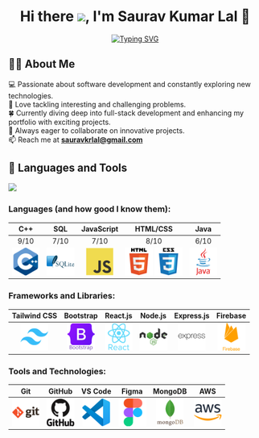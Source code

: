 <h1 align="center"> Hi there <img src="https://raw.githubusercontent.com/MartinHeinz/MartinHeinz/master/wave.gif" width="25px">, I'm Saurav Kumar Lal 💙 </h1>

<div align="center">

[![Typing SVG](https://readme-typing-svg.herokuapp.com?&color=2484FF&size=32&lines=Passionate+Developer💙;Innovative+Thinker⭐;Lover+Of+Coding+Problems🎯;Constantly+Learning⚡&font=Pacifico&center=true&height=50&width=600&vCenter=true)](https://github.com/SauravKumarLal)

</div>


## 🙋‍♂️ About Me
💻 Passionate about software development and constantly exploring new technologies.  
🎯 Love tackling interesting and challenging problems.  
🍀 Currently diving deep into full-stack development and enhancing my portfolio with exciting projects.  
💞️ Always eager to collaborate on innovative projects.  
📫 Reach me at **sauravkrlal@gmail.com**

## 🚀 Languages and Tools
<img src="https://media2.giphy.com/media/QssGEmpkyEOhBCb7e1/giphy.gif?cid=ecf05e47a0n3gi1bfqntqmob8g9aid1oyj2wr3ds3mg700bl&rid=giphy.gif" width=20>

### Languages (and how good I know them):
| C++ | SQL | JavaScript | HTML/CSS | Java |
|:-:|:-:|:-:|:-:|:-:|
| 9/10 | 7/10 | 7/10 | 8/10 | 6/10 |
| <img src="https://github.com/devicons/devicon/blob/master/icons/cplusplus/cplusplus-original.svg" title="C"  alt="C" width="55" height="55"/> | <img src="https://github.com/devicons/devicon/blob/master/icons/sqlite/sqlite-original-wordmark.svg" title="SQL"  alt="SQL" width="55" height="55"/> | <img src="https://github.com/devicons/devicon/blob/master/icons/javascript/javascript-original.svg" title="JavaScript" alt="JavaScript" width="55" height="55"/> | <img src="https://github.com/devicons/devicon/blob/master/icons/html5/html5-original-wordmark.svg" title="HTML" alt="HTML" width="55" height="55"/> <img src="https://github.com/devicons/devicon/blob/master/icons/css3/css3-original-wordmark.svg" title="CSS" alt="CSS" width="55" height="55"/> | <img src="https://github.com/devicons/devicon/blob/master/icons/java/java-original-wordmark.svg" title="Java" alt="Java" width="55" height="55"/> |


### Frameworks and Libraries:
| Tailwind CSS | Bootstrap | React.js | Node.js | Express.js | Firebase |
|:-:|:-:|:-:|:-:|:-:|:-:|
| <img src="https://github.com/devicons/devicon/blob/master/icons/tailwindcss/tailwindcss-original.svg" title="Tailwind CSS" alt="Tailwind CSS" width="55" height="55"/> | <img src="https://github.com/devicons/devicon/blob/master/icons/bootstrap/bootstrap-original-wordmark.svg" title="Bootstrap" alt="Bootstrap" width="55" height="55"/> | <img src="https://github.com/devicons/devicon/blob/master/icons/react/react-original-wordmark.svg" title="React.js" alt="React.js" width="55" height="55"/> | <img src="https://github.com/devicons/devicon/blob/master/icons/nodejs/nodejs-original-wordmark.svg" title="Node.js" alt="Node.js" width="55" height="55"/> | <img src="https://github.com/devicons/devicon/blob/master/icons/express/express-original-wordmark.svg" title="Express.js" alt="Express.js" width="55" height="55"/> | <img src="https://github.com/devicons/devicon/blob/master/icons/firebase/firebase-plain-wordmark.svg" title="Firebase" alt="Firebase" width="55" height="55"/> |

### Tools and Technologies:
| Git | GitHub | VS Code | Figma | MongoDB | AWS |
|:-:|:-:|:-:|:-:|:-:|:-:|
| <img src="https://github.com/devicons/devicon/blob/master/icons/git/git-original-wordmark.svg" title="Git" alt="Git" width="55" height="55"/> | <img src="https://github.com/devicons/devicon/blob/master/icons/github/github-original-wordmark.svg" title="GitHub" alt="GitHub" width="55" height="55"/> | <img src="https://github.com/devicons/devicon/blob/master/icons/vscode/vscode-original.svg" title="VS Code" alt="VS Code" width="55" height="55"/> | <img src="https://github.com/devicons/devicon/blob/master/icons/figma/figma-original.svg" title="Figma" alt="Figma" width="55" height="55"/> | <img src="https://github.com/devicons/devicon/blob/master/icons/mongodb/mongodb-original-wordmark.svg" title="MongoDB" alt="MongoDB" width="55" height="55"/> | <img src="https://github.com/devicons/devicon/blob/master/icons/amazonwebservices/amazonwebservices-original-wordmark.svg" title="AWS" alt="AWS" width="55" height="55"/> |
